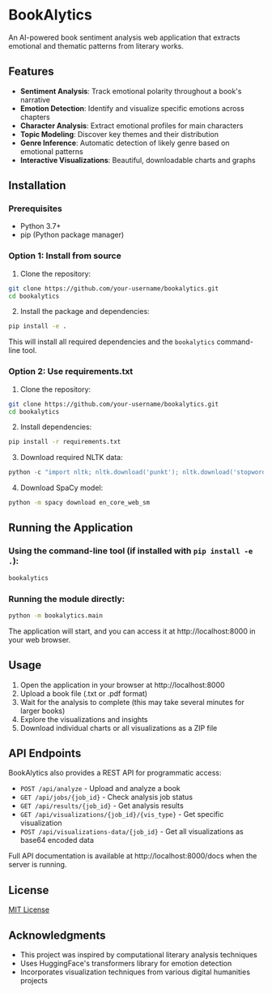 # BookAlytics

An AI-powered book sentiment analysis web application that extracts emotional and thematic patterns from literary works.

## Features

- **Sentiment Analysis**: Track emotional polarity throughout a book's narrative
- **Emotion Detection**: Identify and visualize specific emotions across chapters
- **Character Analysis**: Extract emotional profiles for main characters
- **Topic Modeling**: Discover key themes and their distribution
- **Genre Inference**: Automatic detection of likely genre based on emotional patterns
- **Interactive Visualizations**: Beautiful, downloadable charts and graphs

## Installation

### Prerequisites

- Python 3.7+
- pip (Python package manager)

### Option 1: Install from source

1. Clone the repository:

```bash
git clone https://github.com/your-username/bookalytics.git
cd bookalytics
```

2. Install the package and dependencies:

```bash
pip install -e .
```

This will install all required dependencies and the `bookalytics` command-line tool.

### Option 2: Use requirements.txt

1. Clone the repository:

```bash
git clone https://github.com/your-username/bookalytics.git
cd bookalytics
```

2. Install dependencies:

```bash
pip install -r requirements.txt
```

3. Download required NLTK data:

```python
python -c "import nltk; nltk.download('punkt'); nltk.download('stopwords'); nltk.download('wordnet')"
```

4. Download SpaCy model:

```bash
python -m spacy download en_core_web_sm
```

## Running the Application

### Using the command-line tool (if installed with `pip install -e .`):

```bash
bookalytics
```

### Running the module directly:

```bash
python -m bookalytics.main
```

The application will start, and you can access it at http://localhost:8000 in your web browser.

## Usage

1. Open the application in your browser at http://localhost:8000
2. Upload a book file (.txt or .pdf format)
3. Wait for the analysis to complete (this may take several minutes for larger books)
4. Explore the visualizations and insights
5. Download individual charts or all visualizations as a ZIP file

## API Endpoints

BookAlytics also provides a REST API for programmatic access:

- `POST /api/analyze` - Upload and analyze a book
- `GET /api/jobs/{job_id}` - Check analysis job status
- `GET /api/results/{job_id}` - Get analysis results
- `GET /api/visualizations/{job_id}/{vis_type}` - Get specific visualization
- `POST /api/visualizations-data/{job_id}` - Get all visualizations as base64 encoded data

Full API documentation is available at http://localhost:8000/docs when the server is running.

## License

[MIT License](LICENSE)

## Acknowledgments

- This project was inspired by computational literary analysis techniques
- Uses HuggingFace's transformers library for emotion detection
- Incorporates visualization techniques from various digital humanities projects